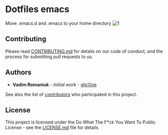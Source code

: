 # Dotfiles emacs
Move .emacs.d and .emacs to your home directory
![1](https://i.imgur.com/3YmqIC0.png)

## Contributing

Please read [CONTRIBUTING.md](CONTRIBUTING.md) for details on our code of conduct, and the process for submitting pull requests to us.

## Authors

* **Vadim Romaniuk** - *Initial work* - [glicOne](https://github.com/RomaniukVadim)

See also the list of [contributors](https://github.com/RomaniukVadim/dot_emacs/contributors) who participated in this project.

## License

This project is licensed under the Do What The F*ck You Want To Public License - see the [LICENSE.md](LICENSE.md) file for details

